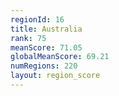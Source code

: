 ```yaml
---
regionId: 16
title: Australia
rank: 75
meanScore: 71.05
globalMeanScore: 69.21
numRegions: 220
layout: region_score
---
```

